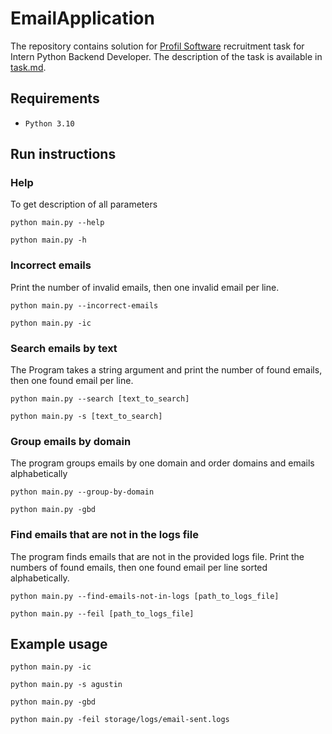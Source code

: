 # EmailApplication
The repository contains solution for [Profil Software](https://profil-software.com) recruitment task for Intern Python Backend Developer. The description of the task is available in [task.md](./TASK.md).
## Requirements
- `Python 3.10`
## Run instructions
### Help
To get description of all parameters
```shell
python main.py --help
```
```shell
python main.py -h
```
### Incorrect emails
Print the number of invalid emails, then one invalid email per line.
```shell
python main.py --incorrect-emails
```
```shell
python main.py -ic
```
### Search emails by text
The Program takes a string argument and print the number of found emails, then one found email per line.
```shell
python main.py --search [text_to_search]
```
```shell
python main.py -s [text_to_search]
```
### Group emails by domain
The program groups emails by one domain and order domains and emails alphabetically
```shell
python main.py --group-by-domain
```
```shell
python main.py -gbd
```
### Find emails that are not in the logs file
The program finds emails that are not in the provided logs file. Print the numbers of found emails, then one found email per line sorted alphabetically.
```shell
python main.py --find-emails-not-in-logs [path_to_logs_file]
```
```shell
python main.py --feil [path_to_logs_file]
```
## Example usage
```shell
python main.py -ic
```
```shell
python main.py -s agustin
```
```shell
python main.py -gbd
```
```shell
python main.py -feil storage/logs/email-sent.logs
```
